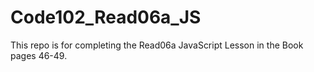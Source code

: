 # Code102_Read06a_JS
This repo is for completing the Read06a JavaScript Lesson in the Book pages 46-49.

